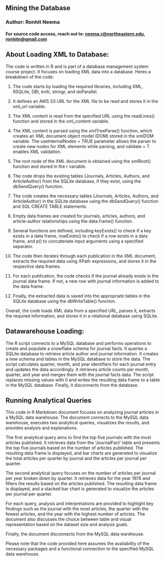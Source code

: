 ## Mining the Database 
### Author: Ronhit Neema

#### For source code access, reach out to: neema.r@northeastern.edu, ronhitn@gmail.com

## About Loading XML to Database:
The code is written in R and is part of a database management system course project. It focuses on loading XML data into a database. Heres a breakdown of the code:

1. The code starts by loading the required libraries, including XML, RSQLite, DBI, knitr, stringr, and doParallel.

2. It defines an AWS S3 URL for the XML file to be read and stores it in the xml_url variable.

3. The XML content is read from the specified URL using the readLines() function and stored in the xml_content variable.

4. The XML content is parsed using the xmlTreeParse() function, which creates an XML document object model (DOM) stored in the xmlDOM variable. The useInternalNodes = TRUE parameter allows the parser to create new nodes for XML elements while parsing, and validate = T enables XML validation.

5. The root node of the XML document is obtained using the xmlRoot() function and stored in the r variable.

6. The code drops the existing tables (Journals, Articles, Authors, and ArticleAuthor) from the SQLite database, if they exist, using the dbSendQuery() function.

7. The code creates the necessary tables (Journals, Articles, Authors, and ArticleAuthor) in the SQLite database using the dbSendQuery() function and SQL CREATE TABLE statements.

8. Empty data frames are created for journals, articles, authors, and article-author relationships using the data.frame() function.

9. Several functions are defined, including keyExists() to check if a key exists in a data frame, rowExists() to check if a row exists in a data frame, and p() to concatenate input arguments using a specified separator.

10. The code then iterates through each publication in the XML document, extracts the required data using XPath expressions, and stores it in the respective data frames.

11. For each publication, the code checks if the journal already exists in the journal data frame. If not, a new row with journal information is added to the data frame.

12. Finally, the extracted data is saved into the appropriate tables in the SQLite database using the dbWriteTable() function.

Overall, the code loads XML data from a specified URL, parses it, extracts the required information, and stores it in a relational database using SQLite.


## Datawarehouse Loading:
The R script connects to a MySQL database and performs operations to create and populate a snowflake schema for journal facts. 
It queries a SQLite database to retrieve article author and journal information. 
It creates a new schema and tables in the MySQL database to store the data. 
The script calculates quarter, month, and year identifiers for each journal entry and updates the data accordingly. 
It retrieves article counts per month, quarter, and year and merges them with the journal facts data. 
The script replaces missing values with 0 and writes the resulting data frame to a table in the MySQL database. 
Finally, it disconnects from the database.


## Running Analytical Queries

This code in R Markdown document focuses on analyzing journal articles in a MySQL data warehouse. The document connects to the MySQL data warehouse, executes two analytical queries, visualizes the results, and provides analysis and explanations.

The first analytical query aims to find the top five journals with the most articles published. It retrieves data from the 'JournalFact' table and presents the top five journals based on the number of articles published. The resulting data frame is displayed, and bar charts are generated to visualize the total articles per quarter by journal and the articles per journal per quarter.

The second analytical query focuses on the number of articles per journal per year broken down by quarter. It retrieves data for the year 1978 and filters the results based on the articles published. The resulting data frame is displayed, and a stacked bar chart is generated to visualize the articles per journal per quarter.

For each query, analysis and interpretations are provided to highlight key findings such as the journal with the most articles, the quarter with the fewest articles, and the year with the highest number of articles. The document also discusses the choice between table and visual representation based on the dataset size and analysis goals.

Finally, the document disconnects from the MySQL data warehouse.

Please note that the code provided here assumes the availability of the necessary packages and a functional connection to the specified MySQL data warehouse.